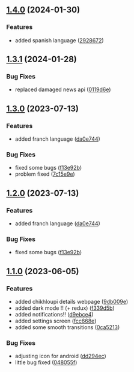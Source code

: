 

## [1.4.0](https://github.com/YasSerhbh/CryptoVerse-App/compare/1.3.1...1.4.0) (2024-01-30)


### Features

* added spanish language ([2928672](https://github.com/YasSerhbh/CryptoVerse-App/commit/29286721df6cd61d074ec4b0659e001ef101b5d2))

## [1.3.1](https://github.com/YasSerhbh/CryptoVerse-App/compare/1.3.0...1.3.1) (2024-01-28)


### Bug Fixes

* replaced damaged news api ([0119d6e](https://github.com/YasSerhbh/CryptoVerse-App/commit/0119d6e6ef78c30411d4eb8936e2a3f2adcc5d1d))

## [1.3.0](https://github.com/YasSerhbh/CryptoVerse-App/compare/1.1.0...1.3.0) (2023-07-13)


### Features

* added franch language ([da0e744](https://github.com/YasSerhbh/CryptoVerse-App/commit/da0e7446455a346a61dc58a181d782ee4d3b8db1))


### Bug Fixes

* fixed some bugs ([f13e92b](https://github.com/YasSerhbh/CryptoVerse-App/commit/f13e92b830be7da8f5c639df75fcea7f212e554b))
* problem fixed ([7c15e9e](https://github.com/YasSerhbh/CryptoVerse-App/commit/7c15e9eb8a517a80b991ea205916e3d8f61f97fe))

## [1.2.0](https://github.com/YasSerhbh/CryptoVerse-App/compare/1.1.0...1.2.0) (2023-07-13)


### Features

* added franch language ([da0e744](https://github.com/YasSerhbh/CryptoVerse-App/commit/da0e7446455a346a61dc58a181d782ee4d3b8db1))


### Bug Fixes

* fixed some bugs ([f13e92b](https://github.com/YasSerhbh/CryptoVerse-App/commit/f13e92b830be7da8f5c639df75fcea7f212e554b))

## [1.1.0](https://github.com/YasSerhbh/CryptoVerse-App/compare/1.0.0...1.1.0) (2023-06-05)


### Features

* added chikhloupi details webpage ([9db009e](https://github.com/YasSerhbh/CryptoVerse-App/commit/9db009e17c35d367fb5c2fd982a4fd4097ce974c))
* added dark mode !! (+ redux) ([f339d5b](https://github.com/YasSerhbh/CryptoVerse-App/commit/f339d5be74c8677478aa36c27e466ee7cf57e07a))
* added notifications!! ([d9ebce4](https://github.com/YasSerhbh/CryptoVerse-App/commit/d9ebce4bffd840cd6dd8a07829b1b2fe9550f02f))
* added settings screen ([fcc668e](https://github.com/YasSerhbh/CryptoVerse-App/commit/fcc668e6514c878e161aa46909e5794e915e9fb7))
* added some smooth transitions ([0ca5213](https://github.com/YasSerhbh/CryptoVerse-App/commit/0ca521328940a4aac67f3c6168de46303e4e0988))


### Bug Fixes

* adjusting icon for android ([dd294ec](https://github.com/YasSerhbh/CryptoVerse-App/commit/dd294ec1660874e553b054bf68cd445ea73ac486))
* little bug fixed ([048055f](https://github.com/YasSerhbh/CryptoVerse-App/commit/048055f0dbac0ec0a2a299474f52b59bdef31c56))